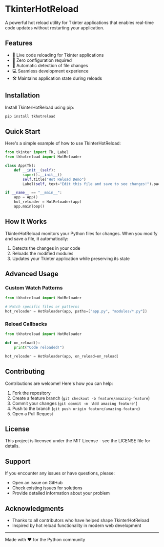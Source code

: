 # TkinterHotReload

A powerful hot reload utility for Tkinter applications that enables real-time code updates without restarting your application.

## Features

- 🔄 Live code reloading for Tkinter applications
- 🚀 Zero configuration required
- 🎯 Automatic detection of file changes
- 💻 Seamless development experience
- 🛠 Maintains application state during reloads

## Installation

Install TkinterHotReload using pip:

```bash
pip install tkhotreload
```

## Quick Start

Here's a simple example of how to use TkinterHotReload:

```python
from tkinter import Tk, Label
from tkhotreload import HotReloader

class App(Tk):
    def __init__(self):
        super().__init__()
        self.title("Hot Reload Demo")
        Label(self, text="Edit this file and save to see changes!").pack(pady=20)

if __name__ == "__main__":
    app = App()
    hot_reloader = HotReloader(app)
    app.mainloop()
```

## How It Works

TkinterHotReload monitors your Python files for changes. When you modify and save a file, it automatically:

1. Detects the changes in your code
2. Reloads the modified modules
3. Updates your Tkinter application while preserving its state

## Advanced Usage

### Custom Watch Patterns

```python
from tkhotreload import HotReloader

# Watch specific files or patterns
hot_reloader = HotReloader(app, paths=["app.py", "modules/*.py"])
```

### Reload Callbacks

```python
from tkhotreload import HotReloader

def on_reload():
    print("Code reloaded!")

hot_reloader = HotReloader(app, on_reload=on_reload)
```

## Contributing

Contributions are welcome! Here's how you can help:

1. Fork the repository
2. Create a feature branch (`git checkout -b feature/amazing-feature`)
3. Commit your changes (`git commit -m 'Add amazing feature'`)
4. Push to the branch (`git push origin feature/amazing-feature`)
5. Open a Pull Request

## License

This project is licensed under the MIT License - see the LICENSE file for details.

## Support

If you encounter any issues or have questions, please:

- Open an issue on GitHub
- Check existing issues for solutions
- Provide detailed information about your problem

## Acknowledgments

- Thanks to all contributors who have helped shape TkinterHotReload
- Inspired by hot reload functionality in modern web development

---

Made with ❤️ for the Python community